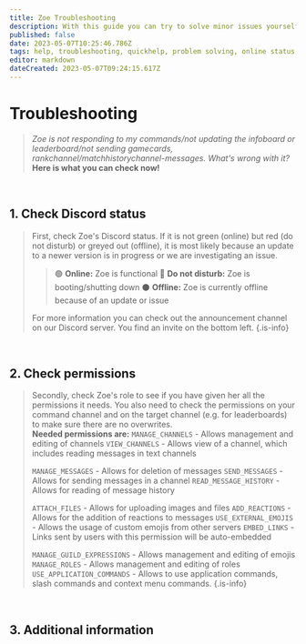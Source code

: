 ```yaml
---
title: Zoe Troubleshooting
description: With this guide you can try to solve minor issues yourself.
published: false
date: 2023-05-07T10:25:46.786Z
tags: help, troubleshooting, quickhelp, problem solving, online status, permissions
editor: markdown
dateCreated: 2023-05-07T09:24:15.617Z
---
```


# Troubleshooting

> *Zoe is not responding to my commands/not updating the infoboard or leaderboard/not sending gamecards,  rankchannel/matchhistorychannel-messages. What's wrong with it?*
> **Here is what you can check now!**

<br>

## 1. Check Discord status
> First, check Zoe's Discord status. If it is not green (online) but red (do not disturb) or greyed out (offline), it is most likely because an update to a newer version is in progress or we are investigating an issue.
> >🟢 **Online:** Zoe is functional
> >🔴 **Do not disturb:** Zoe is booting/shutting down
> >⚫ **Offline:** Zoe is currently offline because of an update or issue
><pr>
>
> For more information you can check out the announcement channel on our Discord server. You find an invite on the bottom left.
>{.is-info}
  
<br>

## 2. Check permissions
>Secondly, check Zoe's role to see if you have given her all the permissions it needs. You also need to check the permissions on your command channel and on the target channel (e.g. for leaderboards) to make sure there are no overwrites. <br>
> **Needed permissions are:**
>`MANAGE_CHANNELS` -  Allows management and editing of channels
>`VIEW_CHANNELS` - Allows view of a channel, which includes reading messages in text channels
>
>`MANAGE_MESSAGES` - Allows for deletion of  messages
>`SEND_MESSAGES` - Allows for sending messages in a channel
>`READ_MESSAGE_HISTORY` - Allows for reading of message history
>
>`ATTACH_FILES` - Allows for uploading images and files
>`ADD_REACTIONS` - Allows for the addition of reactions to messages
>`USE_EXTERNAL_EMOJIS` - Allows the usage of custom emojis from other servers
>`EMBED_LINKS` - Links sent by users with this permission will be auto-embedded
>
>`MANAGE_GUILD_EXPRESSIONS` - Allows management and editing of emojis
>`MANAGE_ROLES` - Allows management and editing of roles
>`USE_APPLICATION_COMMANDS` - Allows to use application commands, slash commands and context menu commands.
>{.is-info}
  
<br>

## 3. Additional information

